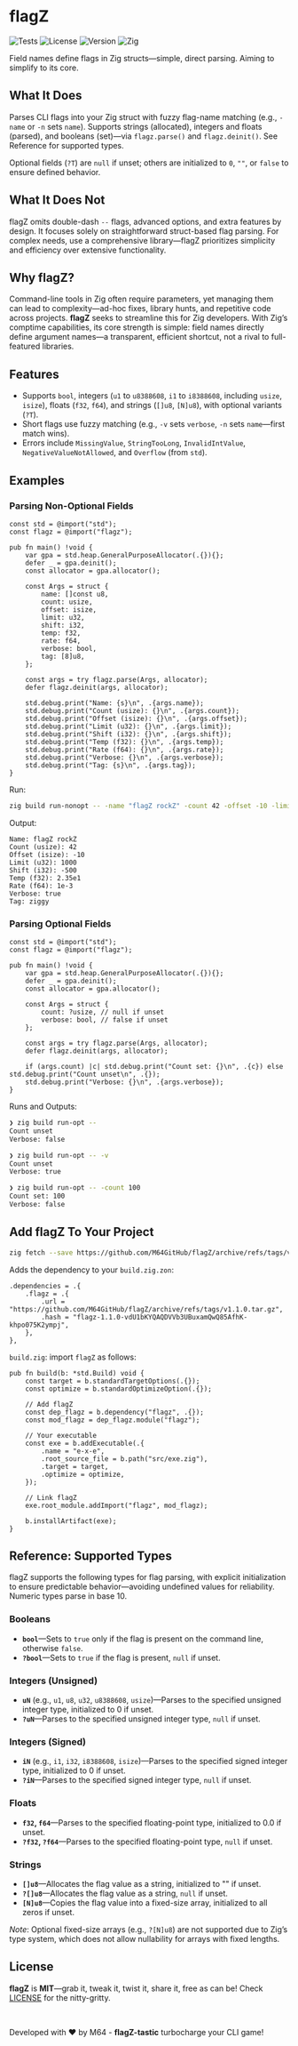 # flagZ

![Tests](https://github.com/M64GitHub/flagZ/actions/workflows/test.yml/badge.svg)
![License](https://img.shields.io/badge/license-MIT-brightgreen?style=flat)
![Version](https://img.shields.io/badge/version-1.0.0-8a2be2?style=flat)
![Zig](https://img.shields.io/badge/Zig-0.14.0-orange?style=flat)

Field names define flags in Zig structs—simple, direct parsing. Aiming to simplify to its core.

## What It Does

Parses CLI flags into your Zig struct with fuzzy flag-name matching (e.g., `-name` or `-n` sets `name`). Supports strings (allocated), integers and floats (parsed), and booleans (set)—via `flagz.parse()` and `flagz.deinit()`. See Reference for supported types.

Optional fields (`?T`) are `null` if unset; others are initialized to `0`, `""`, or `false` to ensure defined behavior.

## What It Does Not

flagZ omits double-dash `--` flags, advanced options, and extra features by design. It focuses solely on straightforward struct-based flag parsing. For complex needs, use a comprehensive library—flagZ prioritizes simplicity and efficiency over extensive functionality.

## Why flagZ?

Command-line tools in Zig often require parameters, yet managing them can lead to complexity—ad-hoc fixes, library hunts, and repetitive code across projects. **flagZ** seeks to streamline this for Zig developers. With Zig’s comptime capabilities, its core strength is simple: field names directly define argument names—a transparent, efficient shortcut, not a rival to full-featured libraries.

## Features
- Supports `bool`, integers (`u1` to `u8388608`, `i1` to `i8388608`, including `usize`, `isize`), floats (`f32`, `f64`), and strings (`[]u8`, `[N]u8`), with optional variants (`?T`).
- Short flags use fuzzy matching (e.g., `-v` sets `verbose`, `-n` sets `name`—first match wins).
- Errors include `MissingValue`, `StringTooLong`, `InvalidIntValue`, `NegativeValueNotAllowed`, and `Overflow` (from `std`).

## Examples

### Parsing Non-Optional Fields

```zig
const std = @import("std");
const flagz = @import("flagz");

pub fn main() !void {
    var gpa = std.heap.GeneralPurposeAllocator(.{}){};
    defer _ = gpa.deinit();
    const allocator = gpa.allocator();

    const Args = struct {
        name: []const u8,
        count: usize,
        offset: isize,
        limit: u32,
        shift: i32,
        temp: f32,
        rate: f64,
        verbose: bool,
        tag: [8]u8,
    };

    const args = try flagz.parse(Args, allocator);
    defer flagz.deinit(args, allocator);

    std.debug.print("Name: {s}\n", .{args.name});
    std.debug.print("Count (usize): {}\n", .{args.count});
    std.debug.print("Offset (isize): {}\n", .{args.offset});
    std.debug.print("Limit (u32): {}\n", .{args.limit});
    std.debug.print("Shift (i32): {}\n", .{args.shift});
    std.debug.print("Temp (f32): {}\n", .{args.temp});
    std.debug.print("Rate (f64): {}\n", .{args.rate});
    std.debug.print("Verbose: {}\n", .{args.verbose});
    std.debug.print("Tag: {s}\n", .{args.tag});
}
```

Run:
```bash
zig build run-nonopt -- -name "flagZ rockZ" -count 42 -offset -10 -limit 1000 -shift -500 -temp 23.5 -rate 0.001 -verbose -tag ziggy
```
Output:
```
Name: flagZ rockZ
Count (usize): 42
Offset (isize): -10
Limit (u32): 1000
Shift (i32): -500
Temp (f32): 2.35e1
Rate (f64): 1e-3
Verbose: true
Tag: ziggy
```

### Parsing Optional Fields

```zig
const std = @import("std");
const flagz = @import("flagz");

pub fn main() !void {
    var gpa = std.heap.GeneralPurposeAllocator(.{}){};
    defer _ = gpa.deinit();
    const allocator = gpa.allocator();

    const Args = struct {
        count: ?usize, // null if unset
        verbose: bool, // false if unset
    };

    const args = try flagz.parse(Args, allocator);
    defer flagz.deinit(args, allocator);
    
    if (args.count) |c| std.debug.print("Count set: {}\n", .{c}) else std.debug.print("Count unset\n", .{});
    std.debug.print("Verbose: {}\n", .{args.verbose});
}
```
Runs and Outputs:
```bash
❯ zig build run-opt -- 
Count unset
Verbose: false

❯ zig build run-opt -- -v
Count unset
Verbose: true

❯ zig build run-opt -- -count 100
Count set: 100
Verbose: false
```

## Add flagZ To Your Project
```sh
zig fetch --save https://github.com/M64GitHub/flagZ/archive/refs/tags/v1.1.0.tar.gz
```
Adds the dependency to your `build.zig.zon`:
```zig
.dependencies = .{
    .flagz = .{
        .url = "https://github.com/M64GitHub/flagZ/archive/refs/tags/v1.1.0.tar.gz",
        .hash = "flagz-1.1.0-vdU1bKYQAQDVVb3UBuxamQwQ85AfhK-khpo075K2ympj",
    },
},
```

`build.zig`: import `flagZ` as follows:
```zig
pub fn build(b: *std.Build) void {
    const target = b.standardTargetOptions(.{});
    const optimize = b.standardOptimizeOption(.{});

    // Add flagZ
    const dep_flagz = b.dependency("flagz", .{}); 
    const mod_flagz = dep_flagz.module("flagz");  

    // Your executable
    const exe = b.addExecutable(.{
        .name = "e-x-e",
        .root_source_file = b.path("src/exe.zig"),
        .target = target,
        .optimize = optimize,
    });

    // Link flagZ
    exe.root_module.addImport("flagz", mod_flagz); 

    b.installArtifact(exe);
}
```

## Reference: Supported Types

flagZ supports the following types for flag parsing, with explicit initialization to ensure predictable behavior—avoiding undefined values for reliability. Numeric types parse in base 10.

### Booleans
- **`bool`**—Sets to `true` only if the flag is present on the command line, otherwise `false`.
- **`?bool`**—Sets to `true` if the flag is present, `null` if unset.

### Integers (Unsigned)
- **`uN`** (e.g., `u1`, `u8`, `u32`, `u8388608`, `usize`)—Parses to the specified unsigned integer type, initialized to 0 if unset.
- **`?uN`**—Parses to the specified unsigned integer type, `null` if unset.

### Integers (Signed)
- **`iN`** (e.g., `i1`, `i32`, `i8388608`, `isize`)—Parses to the specified signed integer type, initialized to 0 if unset.
- **`?iN`**—Parses to the specified signed integer type, `null` if unset.

### Floats
- **`f32`, `f64`**—Parses to the specified floating-point type, initialized to 0.0 if unset.
- **`?f32`, `?f64`**—Parses to the specified floating-point type, `null` if unset.

### Strings
- **`[]u8`**—Allocates the flag value as a string, initialized to "" if unset.
- **`?[]u8`**—Allocates the flag value as a string, `null` if unset.
- **`[N]u8`**—Copies the flag value into a fixed-size array, initialized to all zeros if unset.

*Note*: Optional fixed-size arrays (e.g., `?[N]u8`) are not supported due to Zig’s type system, which does not allow nullability for arrays with fixed lengths.

## License

**flagZ** is **MIT**—grab it, tweak it, twist it, share it, free as can be! Check [LICENSE](LICENSE) for the nitty-gritty.  

<br>

Developed with ❤️ by M64 - **flagZ-tastic** turbocharge your CLI game!


